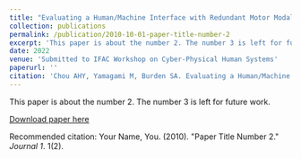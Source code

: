 ```yaml
---
title: "Evaluating a Human/Machine Interface with Redundant Motor Modalities for Trajectory-Tracking"
collection: publications
permalink: /publication/2010-10-01-paper-title-number-2
excerpt: 'This paper is about the number 2. The number 3 is left for future work.'
date: 2022
venue: 'Submitted to IFAC Workshop on Cyber-Physical Human Systems'
paperurl: ''
citation: 'Chou AHY, Yamagami M, Burden SA. Evaluating a Human/Machine Interface with Redundant Motor Modalities for Trajectory-Tracking. Submitted to IFAC Workshop on Cyber-Physical Human Systems 2022.'
---
```

This paper is about the number 2. The number 3 is left for future work.

[Download paper here](http://academicpages.github.io/files/paper2.pdf)

Recommended citation: Your Name, You. (2010). "Paper Title Number 2." <i>Journal 1</i>. 1(2).
